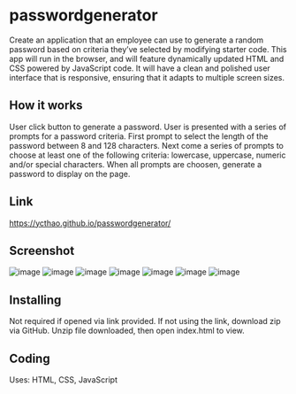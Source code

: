 # passwordgenerator #

Create an application that an employee can use to generate a random password based on criteria they’ve selected by modifying starter code. This app will run in the browser, and will feature dynamically updated HTML and CSS powered by JavaScript code. It will have a clean and polished user interface that is responsive, ensuring that it adapts to multiple screen sizes.

## How it works ##

User click button to generate a password.
User is presented with a series of prompts for a password criteria.
First prompt to select the length of the password between 8 and 128 characters.
Next come a series of prompts to choose at least one of the following criteria: lowercase, uppercase, numeric and/or special characters.
When all prompts are choosen, generate a password to display on the page.

## Link ##

https://ycthao.github.io/passwordgenerator/

## Screenshot ##

![image](https://user-images.githubusercontent.com/71569747/96355796-7f87f280-10ab-11eb-90c0-ab4591cf15bf.png)
![image](https://user-images.githubusercontent.com/71569747/96355805-9d555780-10ab-11eb-973e-20f3ad515adc.png)
![image](https://user-images.githubusercontent.com/71569747/96355812-b4944500-10ab-11eb-8d50-b5e1ee3d2f92.png)
![image](https://user-images.githubusercontent.com/71569747/96355817-c4138e00-10ab-11eb-8251-ec79717a7294.png)
![image](https://user-images.githubusercontent.com/71569747/96355821-cfff5000-10ab-11eb-9016-61ec70cac39e.png)
![image](https://user-images.githubusercontent.com/71569747/96355828-e7d6d400-10ab-11eb-84bf-6f596c20f0a4.png)
![image](https://user-images.githubusercontent.com/71569747/96355835-148aeb80-10ac-11eb-995a-05ac845b1f93.png)

## Installing ##
Not required if opened via link provided.
If not using the link, download zip via GitHub. 
Unzip file downloaded, then open index.html to view.

## Coding ##
Uses: HTML, CSS, JavaScript